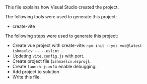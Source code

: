 This file explains how Visual Studio created the project.

The following tools were used to generate this project:
- create-vite

The following steps were used to generate this project:
- Create vue project with create-vite: `npm init --yes vue@latest ishmaelcv -- --eslint `.
- Updating `vite.config.js` with port.
- Create project file (`ishmaelcv.esproj`).
- Create `launch.json` to enable debugging.
- Add project to solution.
- Write this file.
